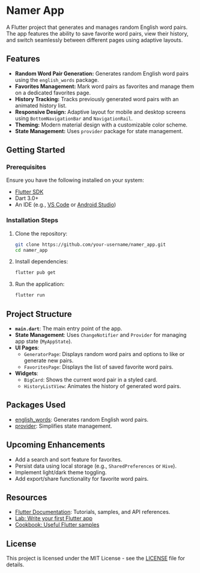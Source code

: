 # Namer App

A Flutter project that generates and manages random English word pairs. The app features the ability to save favorite word pairs, view their history, and switch seamlessly between different pages using adaptive layouts.

## Features

- **Random Word Pair Generation:** Generates random English word pairs using the `english_words` package.
- **Favorites Management:** Mark word pairs as favorites and manage them on a dedicated favorites page.
- **History Tracking:** Tracks previously generated word pairs with an animated history list.
- **Responsive Design:** Adaptive layout for mobile and desktop screens using `BottomNavigationBar` and `NavigationRail`.
- **Theming:** Modern material design with a customizable color scheme.
- **State Management:** Uses `provider` package for state management.

## Getting Started

### Prerequisites

Ensure you have the following installed on your system:

- [Flutter SDK](https://docs.flutter.dev/get-started/install)
- Dart 3.0+
- An IDE (e.g., [VS Code](https://code.visualstudio.com/) or [Android Studio](https://developer.android.com/studio))

### Installation Steps

1. Clone the repository:

   ```bash
   git clone https://github.com/your-username/namer_app.git
   cd namer_app
   ```

2. Install dependencies:

   ```bash
   flutter pub get
   ```

3. Run the application:
   ```bash
   flutter run
   ```

## Project Structure

- **`main.dart`**: The main entry point of the app.
- **State Management**: Uses `ChangeNotifier` and `Provider` for managing app state (`MyAppState`).
- **UI Pages**:
  - `GeneratorPage`: Displays random word pairs and options to like or generate new pairs.
  - `FavoritesPage`: Displays the list of saved favorite word pairs.
- **Widgets**:
  - `BigCard`: Shows the current word pair in a styled card.
  - `HistoryListView`: Animates the history of generated word pairs.

## Packages Used

- [english_words](https://pub.dev/packages/english_words): Generates random English word pairs.
- [provider](https://pub.dev/packages/provider): Simplifies state management.

## Upcoming Enhancements

- Add a search and sort feature for favorites.
- Persist data using local storage (e.g., `SharedPreferences` or `Hive`).
- Implement light/dark theme toggling.
- Add export/share functionality for favorite word pairs.

## Resources

- [Flutter Documentation](https://docs.flutter.dev/): Tutorials, samples, and API references.
- [Lab: Write your first Flutter app](https://docs.flutter.dev/get-started/codelab)
- [Cookbook: Useful Flutter samples](https://docs.flutter.dev/cookbook)

## License

This project is licensed under the MIT License - see the [LICENSE](LICENSE) file for details.
